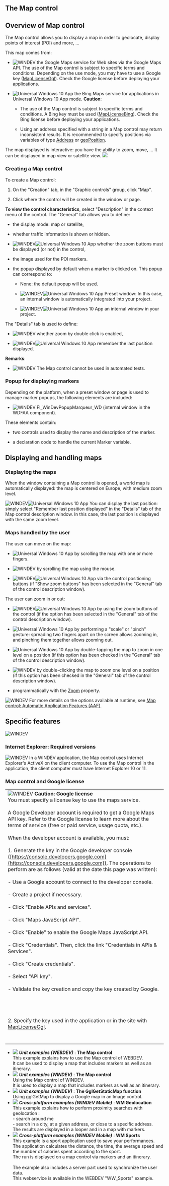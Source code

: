 


## The Map control
			



<a name="NOTE1"></a>
<a name="NOTE1_1"></a>


## Overview of Map control
<a name="overview_map_control_ELTTEXTE000403"></a>
The Map control allows you to display a map in order to geolocate, display points of interest (POI) and more, ... 

This map comes from: 

- ![WINDEV](https://doc.pcsoft.fr/ext/images/us/WD.png) the Google Maps service for Web sites via the Google Maps API. 
	The use of the Map control is subject to specific terms and conditions. Depending on the use mode, you may have to use a Google key ([MapLicenseGgl](../WDLang3/1000021299.md)). Check the Google license before deploying your applications. 

- ![Universal Windows 10 App](https://doc.pcsoft.fr/ext/images/us/UNIVERSALAPP.png) the Bing Maps service for applications in Universal Windows 10 App mode.
	 **Caution**: 

	- The use of the Map control is subject to specific terms and conditions. A Bing key must be used ([MapLicenseBing](../WDLang3/1000022006.md)). Check the Bing license before deploying your applications. 

	- Using an address specified with a string in a Map control may return inconsistent results. It is recommended to specify positions via variables of type [Address](../WDLang3/1000019944.md) or [geoPosition](../WDLang3/1000019191.md).   







The map displayed is interactive: you have the ability to zoom, move, ... It can be displayed in map view or satellite view. 
![](https://doc.pcsoft.fr/en-US/images/image.awp?langid=3&name=ModeCarte.gif)

<a name="NOTE1_2"></a>


### Creating a Map control
<a name="creating_map_control_ELTPARAGRAPHE000096"></a>

To create a Map control: 

1. On the "Creation" tab, in the "Graphic controls" group, click "Map".

2. Click where the control will be created in the window or page.




**To view the control characteristics**, select "Description" in the context menu of the control. 
The "General" tab allows you to define: 

- the display mode: map or satellite,

- whether traffic information is shown or hidden.

- ![WINDEV](https://doc.pcsoft.fr/ext/images/us/WD.png)![Universal Windows 10 App](https://doc.pcsoft.fr/ext/images/us/UNIVERSALAPP.png) whether the zoom buttons must be displayed (or not) in the control,

- the image used for the POI markers. 
	

- the popup displayed by default when a marker is clicked on. This popup can correspond to: 

	- None: the default popup will be used. 

	- ![WINDEV](https://doc.pcsoft.fr/ext/images/us/WD.png)![Universal Windows 10 App](https://doc.pcsoft.fr/ext/images/us/UNIVERSALAPP.png) Preset window: In this case, an internal window is automatically integrated into your project. 

	- ![WINDEV](https://doc.pcsoft.fr/ext/images/us/WD.png)![Universal Windows 10 App](https://doc.pcsoft.fr/ext/images/us/UNIVERSALAPP.png) an internal window in your project.







The "Details" tab is used to define: 

- ![WINDEV](https://doc.pcsoft.fr/ext/images/us/WD.png) whether zoom by double click is enabled,

- ![WINDEV](https://doc.pcsoft.fr/ext/images/us/WD.png)![Universal Windows 10 App](https://doc.pcsoft.fr/ext/images/us/UNIVERSALAPP.png) remember the last position displayed.




**Remarks**: 

- ![WINDEV](https://doc.pcsoft.fr/ext/images/us/WD.png) The Map control cannot be used in automated tests. 



<a name="NOTE1_3"></a>


### Popup for displaying markers
<a name="popup_for_displaying_markers_ELTPARAGRAPHE000199"></a>

Depending on the platform, when a preset window or page is used to manage marker popups, the following elements are included: 

- ![WINDEV](https://doc.pcsoft.fr/ext/images/us/WD.png) FI_WinDevPopupMarqueur_WD (internal window in the WDFAA component).




These elements contain: 

- two controls used to display the name and description of the marker. 

- a declaration code to handle the current Marker variable.




<a name="NOTE2"></a>
<a name="NOTE2_1"></a>


## Displaying and handling maps
<a name="displaying_and_handling_maps_ELTTEXTE000439"></a>


### Displaying the maps
<a name="displaying_the_maps_ELTPARAGRAPHE000223"></a>

When the window containing a Map control is opened, a world map is automatically displayed: the map is centered on Europe, with medium zoom level.

![WINDEV](https://doc.pcsoft.fr/ext/images/us/WD.png)![Universal Windows 10 App](https://doc.pcsoft.fr/ext/images/us/UNIVERSALAPP.png) You can display the last position: simply select "Remember last position displayed" in the "Details" tab of the Map control description window. In this case, the last position is displayed with the same zoom level.


### Maps handled by the user
<a name="maps_handled_the_user_ELTPARAGRAPHE000236"></a>

The user can move on the map: 

- ![Universal Windows 10 App](https://doc.pcsoft.fr/ext/images/us/UNIVERSALAPP.png) by scrolling the map with one or more fingers. 

- ![WINDEV](https://doc.pcsoft.fr/ext/images/us/WD.png) by scrolling the map using the mouse.

- ![WINDEV](https://doc.pcsoft.fr/ext/images/us/WD.png)![Universal Windows 10 App](https://doc.pcsoft.fr/ext/images/us/UNIVERSALAPP.png) via the control positioning buttons (if "Show zoom buttons" has been selected in the "General" tab of the control description window). 




The user can zoom in or out: 

- ![WINDEV](https://doc.pcsoft.fr/ext/images/us/WD.png)![Universal Windows 10 App](https://doc.pcsoft.fr/ext/images/us/UNIVERSALAPP.png) by using the zoom buttons of the control (if the option has been selected in the "General" tab of the control description window). 

- ![Universal Windows 10 App](https://doc.pcsoft.fr/ext/images/us/UNIVERSALAPP.png) by performing a "scale" or "pinch" gesture: spreading two fingers apart on the screen allows zooming in, and pinching them together allows zooming out. 

- ![Universal Windows 10 App](https://doc.pcsoft.fr/ext/images/us/UNIVERSALAPP.png) by double-tapping the map to zoom in one level on a position (if this option has been checked in the "General" tab of the control description window). 

- ![WINDEV](https://doc.pcsoft.fr/ext/images/us/WD.png) by double-clicking the map to zoom one level on a position (if this option has been checked in the "General" tab of the control description window). 

- programmatically with the [Zoom](../Proprietes/1000017201.md) property. 






![WINDEV](https://doc.pcsoft.fr/ext/images/us/WD.png) For more details on the options available at runtime, see [Map control: Automatic Application Features (AAF)](../WDChamp/1000019824.md). 

<a name="NOTE3"></a>
<a name="NOTE3_1"></a>


## Specific features
<a name="specific_features_ELTTEXTE000469"></a>
![WINDEV](https://doc.pcsoft.fr/ext/images/us/WD.png) 

### Internet Explorer: Required versions
<a name="internet_explorer_required_versions_ELTPARAGRAPHE000303"></a>

![WINDEV](https://doc.pcsoft.fr/ext/images/us/WD.png) In a WINDEV application, the Map control uses Internet Explorer's ActiveX on the client computer. To use the Map control in the application, the client computer must have Internet Explorer 10 or 11. 


### Map control and Google license
<a name="map_control_and_google_license_ELTPARAGRAPHE000323"></a>




|   |
| --- |
| ![WINDEV](https://doc.pcsoft.fr/ext/images/us/WD.png) **Caution: Google license**<br>You must specify a license key to use the maps service. <br><br>A Google Developer account is required to get a Google Maps API key. Refer to the Google license to learn more about the terms of service (free or paid service, usage quota, etc.).<br><br>When the developer account is available, you must: <br><br>1. Generate the key in the Google developer console ([https://console.developers.google.com](https://console.developers.google.com)). The operations to perform are as follows (valid at the date this page was written): <br><br>	- Use a Google account to connect to the developer console. <br><br>	- Create a project if necessary. <br><br>	- Click "Enable APIs and services".<br><br>	- Click "Maps JavaScript API".<br><br>	- Click "Enable" to enable the Google Maps JavaScript API. <br><br>	- Click "Credentials". Then, click the link "Credentials in APIs & Services".<br><br>	- Click "Create credentials".  <br><br>	- Select "API key". <br><br>	- Validate the key creation and copy the key created by Google. <br><br><br><br><br>2. Specify the key used in the application or in the site with [MapLicenseGgl](../WDLang3/1000021299.md).<br><br><br> |




- ![](https://doc.pcsoft.fr/en-US/images/image.awp?langid=3&name=TheMapcontrol.gif) ***Unit examples (WEBDEV)*** : **The Map control** <br>This example explains how to use the Map control of WEBDEV.<br>It can be used to display a map that includes markers as well as an itinerary.
- ![](https://doc.pcsoft.fr/en-US/images/image.awp?langid=3&name=TheMapcontrol.gif) ***Unit examples (WINDEV)*** : **The Map control** <br>Using the Map control of WINDEV.<br>It is used to display a map that includes markers as well as an itinerary.
- ![](https://doc.pcsoft.fr/en-US/images/image.awp?langid=3&name=TheGglGetStaticMapfunction.gif) ***Unit examples (WINDEV)*** : **The GglGetStaticMap function** <br>Using gglGetMap to display a Google map in an Image control.
- ![](https://doc.pcsoft.fr/en-US/images/image.awp?langid=3&name=WMGeolocation.gif) ***Cross-platform examples (WINDEV Mobile)*** : **WM Geolocation** <br>This example explains how to perform proximity searches with geolocation :<br>- search around me<br>- search in a city, at a given address, or close to a specific address.<br>The results are displayed in a looper and in a map with markers.
- ![](https://doc.pcsoft.fr/en-US/images/image.awp?langid=3&name=WMSports.gif) ***Cross-platform examples (WINDEV Mobile)*** : **WM Sports** <br>This example is a sport application used to save your performances.<br>The application calculates the distance, the time, the average speed and the number of calories spent according to the sport. <br>The run is displayed on a map control via markers and an itinerary. <br><br>The example also includes a server part used to synchronize the user data.<br>This webservice is available in the WEBDEV "WW_Sports" example.


